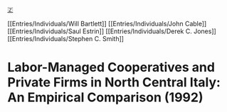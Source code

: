 [🇿](zotero://select/library/items/T3R6AX7B)

[[Entries/Individuals/Will Bartlett]] [[Entries/Individuals/John Cable]] [[Entries/Individuals/Saul Estrin]] [[Entries/Individuals/Derek C. Jones]] [[Entries/Individuals/Stephen C. Smith]] 
# Labor-Managed Cooperatives and Private Firms in North Central Italy: An Empirical Comparison (1992)

